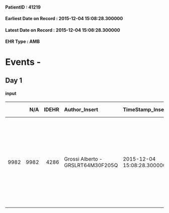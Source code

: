 
#### PatientID : 41219
#### Earliest Date on Record : 2015-12-04 15:08:28.300000
#### Latest Date on Record : 2015-12-04 15:08:28.300000
#### EHR Type : AMB

# Events - 

## Day 1

#### input
|      |    N/A |   IDEHR | Author_Insert                     | TimeStamp_Insert           | EHRType   |   PatientID |   IDDigitalSignDocument | persone_vicine   |   Unnamed: 0_x.1 |   IDANAMNESI_SOCIALE | Patient   | FamigliaAltro   | Paziente_T   | FamigliaAltro_T   |   Non_Rilevabile_x.1 | Note_Non_Rilevabile_x.1   | opt_Problemi   | Note_I                           | chk_contr_sintomi   | opt_paziente_a   | opt_famiglia_a   | opt_adeguatezza   | opt_paziente_solo   | ds_note_con                                                                                                                               | opt_presente_assente   | Caregiver_principale   | opt_capacita     | opt_risorse_ec   | opt_paziente_ad   | opt_caregiver_ad   | Needs     | Fragility   |
|-----:|-------:|--------:|:----------------------------------|:---------------------------|:----------|------------:|------------------------:|:-----------------|-----------------:|---------------------:|:----------|:----------------|:-------------|:------------------|---------------------:|:--------------------------|:---------------|:---------------------------------|:--------------------|:-----------------|:-----------------|:------------------|:--------------------|:------------------------------------------------------------------------------------------------------------------------------------------|:-----------------------|:-----------------------|:-----------------|:-----------------|:------------------|:-------------------|:----------|:------------|
| 9982 |   9982 |    4286 | Grossi Alberto - GRSLRT64M30F205Q | 2015-12-04 15:08:28.300000 | AMB       |       41219 |                  205138 | N/A              |             2012 |                 1370 | Si#1      | Si#1            | No#0         | Si#1              |                    0 | NR                        | No#0           | La paziente √® poco contattabile | controllo sintomi#0 | Indefinite#2     | Congruenti#1     | No#0              | Si#1                | Pz vedova vive da sola, i 5 figli fuori casa sono tutti consapevoli della situazione clinica e sembrano orientati verso un percorso di CP | Presente#1             | figlia Grazia          | Incrementabile#1 | Da valutare#2    | Totale#2          | Totale#2           | Clinici#0 | nessuna#0   |


